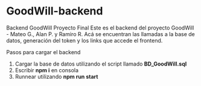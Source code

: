 # GoodWill-backend
Backend GoodWill Proyecto Final
Este es el backend del proyecto GoodWill - Mateo G., Alan P. y Ramiro R.
Acá se encuentran las llamadas a la base de datos, generación del token y los links que accede el frontend.

Pasos para cargar el backend
1. Cargar la base de datos utilizando el script llamado **BD_GoodWill.sql**
2. Escribir **npm i** en consola
3. Runnear utilizando **npm run start**
